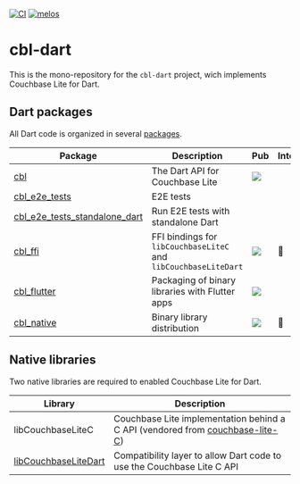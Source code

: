 [![CI](https://github.com/cofu-app/cbl-dart/actions/workflows/ci.yaml/badge.svg)](https://github.com/cofu-app/cbl-dart/actions/workflows/ci.yaml)
[![melos](https://img.shields.io/badge/maintained%20with-melos-f700ff.svg?style=flat-square)](https://github.com/invertase/melos)

# cbl-dart

This is the mono-repository for the `cbl-dart` project, wich implements Couchbase Lite for Dart.

## Dart packages

All Dart code is organized in several [packages].

| Package                         | Description                                                     | Pub                                                                               | Internal     |
| ------------------------------- | --------------------------------------------------------------- | --------------------------------------------------------------------------------- | ------------ |
| [cbl]                           | The Dart API for Couchbase Lite                                 | [![](https://badgen.net/pub/v/cbl)](https://pub.dev/packages/cbl)                 |              |
| [cbl_e2e_tests]                 | E2E tests                                                       |                                                                                   |              |
| [cbl_e2e_tests_standalone_dart] | Run E2E tests with standalone Dart                              |                                                                                   |              |
| [cbl_ffi]                       | FFI bindings for `libCouchbaseLiteC` and `libCouchbaseLiteDart` | [![](https://badgen.net/pub/v/cbl_ffi)](https://pub.dev/packages/cbl_ffi)         | :red_circle: |
| [cbl_flutter]                   | Packaging of binary libraries with Flutter apps                 | [![](https://badgen.net/pub/v/cbl_flutter)](https://pub.dev/packages/cbl_flutter) |              |
| [cbl_native]                    | Binary library distribution                                     | [![](https://badgen.net/pub/v/cbl_native)](https://pub.dev/packages/cbl_native)   | :red_circle: |

## Native libraries

Two native libraries are required to enabled Couchbase Lite for Dart.

| Library                | Description                                                                     |
| ---------------------- | ------------------------------------------------------------------------------- |
| libCouchbaseLiteC      | Couchbase Lite implementation behind a C API (vendored from [couchbase-lite-C]) |
| [libCouchbaseLiteDart] | Compatibility layer to allow Dart code to use the Couchbase Lite C API          |

[packages]: https://github.com/cofu-app/cbl-dart/tree/main/packages
[cbl]: https://github.com/cofu-app/cbl-dart/tree/main/packages/cbl
[cbl_e2e_tests]: https://github.com/cofu-app/cbl-dart/tree/main/packages/cbl_e2e_tests
[cbl_e2e_tests_standalone_dart]: https://github.com/cofu-app/cbl-dart/tree/main/packages/cbl_e2e_tests_standalone_dart
[cbl_ffi]: https://github.com/cofu-app/cbl-dart/tree/main/packages/cbl_ffi
[cbl_flutter]: https://github.com/cofu-app/cbl-dart/tree/main/packages/cbl_flutter
[cbl_native]: https://github.com/cofu-app/cbl-dart/tree/main/packages/cbl_native
[native]: https://github.com/cofu-app/cbl-dart/tree/main/native
[libcouchbaselitedart]: https://github.com/cofu-app/cbl-dart/tree/main/native/cbl-dart
[couchbase-lite-c]: https://github.com/couchbaselabs/couchbase-lite-C
